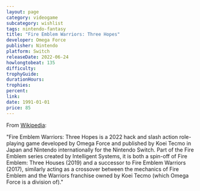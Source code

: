 ```yaml
---
layout: page
category: videogame
subcategory: wishlist
tags: nintendo-fantasy
title: "Fire Emblem Warriors: Three Hopes"
developer: Omega Force
publisher: Nintendo
platform: Switch
releaseDate: 2022-06-24
howlongtobeat: 135
difficulty:
trophyGuide:
durationHours:
trophies:
percent:
link:
date: 1991-01-01
price: 85
---
```


From [Wikipedia](https://en.wikipedia.org/wiki/Fire_Emblem_Warriors:_Three_Hopes):

"Fire Emblem Warriors: Three Hopes is a 2022 hack and slash action role-playing game developed by Omega Force and published by Koei Tecmo in Japan and Nintendo internationally for the Nintendo Switch. Part of the Fire Emblem series created by Intelligent Systems, it is both a spin-off of Fire Emblem: Three Houses (2019) and a successor to Fire Emblem Warriors (2017), similarly acting as a crossover between the mechanics of Fire Emblem and the Warriors franchise owned by Koei Tecmo (which Omega Force is a division of)."
